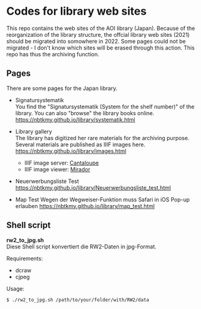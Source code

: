 # Codes for library web sites
This repo contains the web sites of the AOI library (Japan).
Because of the reorganization of the library structure, the offcial library web sites (2021) should be migrated into somowhere in 2022.
Some pages could not be migrated - I don't know which sites will be erased through this action.
This repo has thus the archiving function.

## Pages

There are some pages for the Japan library.  

* Signatursystematik  
You find the "Signatursystematik (System for the shelf number)" of the library. You can also "browse" the library books online.  
https://nbtkmy.github.io/library/systematik.html

* Library gallery  
The library has digitized her rare materials for the archiving purpose. Several materials are published as IIIF images here.  
https://nbtkmy.github.io/library/images.html  

    * IIIF image server: [Cantaloupe](https://cantaloupe-project.github.io/)  
    * IIIF image viewer: [Mirador](https://projectmirador.org/)  

* Neuerwerbungsliste Test  
https://nbtkmy.github.io/library/Neuerwerbungsliste_test.html

* Map Test
Wegen der Wegweiser-Funktion muss Safari in iOS Pop-up erlauben 
https://nbtkmy.github.io/library/map_test.html

## Shell script  

**rw2_to_jpg.sh**  
Diese Shell script konvertiert die RW2-Daten in jpg-Format.

Requirements:
* dcraw
* cjpeg

Usage: 
```
$ ./rw2_to_jpg.sh /path/to/your/folder/with/RW2/data
```


